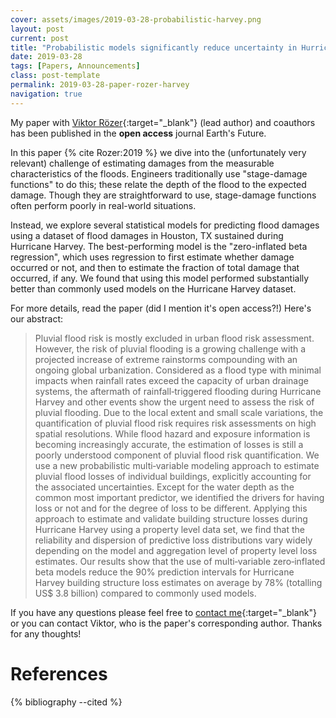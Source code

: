 ```yaml
---
cover: assets/images/2019-03-28-probabilistic-harvey.png
layout: post
current: post
title: "Probabilistic models significantly reduce uncertainty in Hurricane Harvey pluvial flood loss estimates"
date: 2019-03-28
tags: [Papers, Announcements]
class: post-template
permalink: 2019-03-28-paper-rozer-harvey
navigation: true
---
```


My paper with [Viktor Rözer](http://http://www.lse.ac.uk/GranthamInstitute/profile/viktor-rozer){:target="_blank"} (lead author) and coauthors has been published in the **open access** journal Earth's Future.

In this paper {% cite Rozer:2019 %} we dive into the (unfortunately very relevant) challenge of estimating damages from the measurable characteristics of the floods.
Engineers traditionally use "stage-damage functions" to do this; these relate the depth of the flood to the expected damage.
Though they are straightforward to use, stage-damage functions often perform poorly in real-world situations.

Instead, we explore several statistical models for predicting flood damages using a dataset of flood damages in Houston, TX sustained during Hurricane Harvey.
The best-performing model is the "zero-inflated beta regression", which uses regression to first estimate whether damage occurred or not, and then to estimate the fraction of total damage that occurred, if any.
We found that using this model performed substantially better than commonly used models on the Hurricane Harvey dataset.

For more details, read the paper (did I mention it's open access?!)
Here's our abstract:

>  Pluvial flood risk is mostly excluded in urban flood risk assessment.
  However, the risk of pluvial flooding is a growing challenge with a projected increase of extreme rainstorms compounding with an ongoing global urbanization.
  Considered as a flood type with minimal impacts when rainfall rates exceed the capacity of urban drainage systems, the aftermath of rainfall‐triggered flooding during Hurricane Harvey and other events show the urgent need to assess the risk of pluvial flooding.
  Due to the local extent and small scale variations, the quantification of pluvial flood risk requires risk assessments on high spatial resolutions.
  While flood hazard and exposure information is becoming increasingly accurate, the estimation of losses is still a poorly understood component of pluvial flood risk quantification.
  We use a new probabilistic multi‐variable modeling approach to estimate pluvial flood losses of individual buildings, explicitly accounting for the associated uncertainties.
  Except for the water depth as the common most important predictor, we identified the drivers for having loss or not and for the degree of loss to be different.
  Applying this approach to estimate and validate building structure losses during Hurricane Harvey using a property level data set, we find that the reliability and dispersion of predictive loss distributions vary widely depending on the model and aggregation level of property level loss estimates.
  Our results show that the use of multi‐variable zero‐inflated beta models reduce the 90% prediction intervals for Hurricane Harvey building structure loss estimates on average by 78% (totalling US$ 3.8 billion) compared to commonly used models.

If you have any questions please feel free to [contact me](mailto:james.doss-gollin@columbia.edu){:target="_blank"} or you can contact Viktor, who is the paper's corresponding author.
Thanks for any thoughts!

# References

{% bibliography --cited %}
